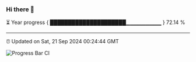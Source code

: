 ### Hi there 👋

⏳ Year progress { █████████████████████▁▁▁▁▁▁▁▁▁ } 72.14 %

---

⏰ Updated on Sat, 21 Sep 2024 00:24:44 GMT

![Progress Bar CI](https://github.com/EinsPommes/EinsPommes/blob/main/.github/workflows/main.yml)
